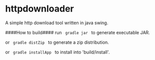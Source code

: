 httpdownloader
==============

A simple http download tool written in java swing.

####How to build####
run
<code>
gradle jar
</code>
to generate executable JAR.

or 
<code>
gradle distZip
</code>
to generate a zip distribution.

or 
<code>
gradle installApp
</code>
to install into 'build/install'.
